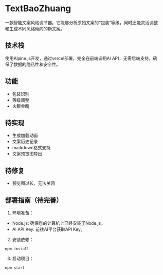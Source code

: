# TextBaoZhuang
一款智能文案风格调节器。它能够分析原始文案的“包装”等级，同时还能灵活调整和生成不同风格倾向的新文案。

## 技术栈
使用Alpine.js开发，通过vercel部署，完全在前端调用AI API，无需后端支持，确保了数据的隐私性和安全性。

## 功能
- 包装识别
- 等级调整
- 火眼金睛

## 待实现
- 生成加载动画
- 文案历史记录
- markdown格式支持
- 文案预览图导出

## 待修复
- 预览图过长，无法关闭

## 部署指南（待完善）
1. 环境准备：
- Node.js: 确保您的计算机上已经安装了Node.js。
- AI API Key: 前往AI平台获取API Key。
2. 安装依赖：
```
npm install
```
3. 启动项目：
```
npm start
```